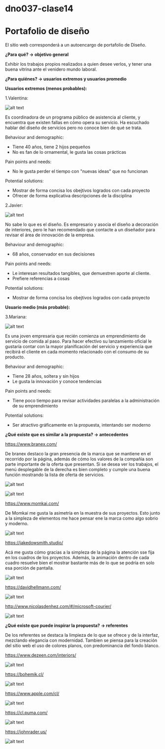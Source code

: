 # dno037-clase14
# Portafolio de diseño 
El sitio web corresponderá a un autoencargo de portafolio de Diseño. 

**¿Para qué? → objetivo general**

 Exhibir los trabajos propios realizados a quien desee verlos, y tener una buena vitrina ante el venidero mundo laboral.

**¿Para quiénes? → usuarios extremos y usuarios promedio**

**Usuarios extremos (menos probables):** 

1.Valentina:

![alt text](https://github.com/rodrigo-bot/dno037-clase14/blob/main/images/a1.JPG)

Es coordinadora de un programa público de asistencia al cliente, y encuentra que existen fallas en cómo opera su servicio. Ha escuchado hablar del diseño de servicios pero         no conoce bien de qué se trata. 

Behaviour and demographic:

- Tiene 40 años, tiene 2 hijos pequeños
- No es fan de lo ornamental, le gusta las cosas prácticas

Pain points and needs: 

- No le gusta perder el tiempo con "nuevas ideas" que no funcionan

Potential solutions:

- Mostrar de forma concisa los obejtivos logrados con cada proyecto
- Ofrecer de forma explicativa descripciones de la disciplina 

2.Javier: 

![alt text](https://github.com/rodrigo-bot/dno037-clase14/blob/main/images/a2.JPG)

No sabe lo que es el diseño. Es empresario y asocia el diseño a decoración de interiores, pero le han recomendado que contacte a un diseñador para revisar el área de innovación de la empresa.

Behaviour and demographic:

- 68 años, conservador en sus decisiones

Pain points and needs: 

- Le interesan resultados tangibles, que demuestren aporte al cliente.
- Prefiere referencias a cosas

Potential solutions:

- Mostrar de forma concisa los obejtivos logrados con cada proyecto

**Usuario medio (más probable):** 

3.Mariana:

![alt text](https://github.com/rodrigo-bot/dno037-clase14/blob/main/images/a3.JPG)

Es una joven empresaria que recién comienza un emprendimiento de servicio de comida al paso. Para hacer efectivo su lanzamiento oficial le gustaría contar con la mayor planificación del servicio y experiencia que recibirá el cliente en cada momento relacionado con el consumo de su producto.

Behaviour and demographic:

- Tiene 28 años, soltera y sin hijos
- Le gusta la innovación y conoce tendencias


Pain points and needs: 

- Tiene poco tiempo para revisar actividades paralelas a la administración de su emprendimiento

Potential solutions:

- Ser atractivo gráficamente en la propuesta, intentando ser moderno 



**¿Qué existe que es similar a la propuesta? → antecedentes**

https://www.branex.com/

De branex destaco la gran presencia de la marca que se mantiene en el recorrido por la página, además de cómo los valores de la compañia son parte importante de la oferta que presentan. Si se desea ver los trabajos, el menú desplegable de la derecha es bien completo y cumple una buena función mostrando la lista de oferta de servicios.

![alt text](https://github.com/rodrigo-bot/dno037-clase14/blob/main/images/branex1.JPG)

![alt text](https://github.com/rodrigo-bot/dno037-clase14/blob/main/images/branex2.JPG)

https://www.momkai.com/

De Momkai me gusta la asimetría en la muestra de sus proyectos. Esto junto a la simpleza de elementos me hace pensar ene la marca como algo sobrio y moderno.

![alt text](https://github.com/rodrigo-bot/dno037-clase14/blob/main/images/momkai.JPG)

https://jakedowsmith.studio/

Acá me gusta cómo gracias a la simpleza de la página la atención sse fija en los cuadros de los proyectos. Además, la animación dentro de cada cuadro resuelve bien el mostrar bastante más de lo que se podría en solo esa porción de pantalla. 

![alt text](https://github.com/rodrigo-bot/dno037-clase14/blob/main/images/jakedowsmith.JPG)

https://davidhellmann.com/

![alt text](https://github.com/rodrigo-bot/dno037-clase14/blob/main/images/hellmann.JPG)

http://www.nicolasdenhez.com/#/microsoft-courier/

![alt text](https://github.com/rodrigo-bot/dno037-clase14/blob/main/images/denhez.JPG)

**¿Qué existe que puede inspirar la propuesta? → referentes**

De los referentes se destaca la limpieza de lo que se ofrece y de la interfaz, mezclando elegancia con modernidad. Tambien se piensa para la creación del sitio web el uso de colores planos, con predominancia del fondo blanco. 

https://www.dezeen.com/interiors/

![alt text](https://github.com/rodrigo-bot/dno037-clase14/blob/main/images/dezeen.JPG)

https://bohemik.cl/

![alt text](https://github.com/rodrigo-bot/dno037-clase14/blob/main/images/bohemik.JPG)

https://www.apple.com/cl/

![alt text](https://github.com/rodrigo-bot/dno037-clase14/blob/main/images/apple.JPG)

https://cl.puma.com/

![alt text](https://github.com/rodrigo-bot/dno037-clase14/blob/main/images/puma.JPG)

https://johnrader.us/

![alt text](https://github.com/rodrigo-bot/dno037-clase14/blob/main/images/rader.JPG)
